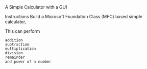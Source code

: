 A Simple Calculator with a GUI

Instructions
Build a Microsoft Foundation Class (MFC) based simple calculator,

This can perform

    addition
    subtraction
    multiplication
    division
    remainder
    and power of a number

